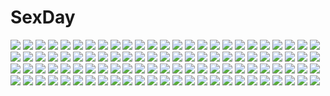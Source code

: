 # SexDay
![](https://konachan.com/image/22aaf9ad2f4cacc5fe720696100d4282/Konachan.com%20-%20179761%202girls%20armor%20ass%20black_hair%20blue_eyes%20breasts%20cleavage%20gloves%20kill_la_kill%20long_hair%20m874%20navel%20short_hair%20skirt%20sword%20thighhighs%20underboob%20weapon.jpg)
![](https://konachan.com/image/e0561bb20ffa6cfda98979d7ad609777/Konachan.com%20-%2024439%20gakuen_utopia_manabi_straight%20odori_momoha.jpg)
![](https://konachan.com/image/c4b914f8d12395d7a815e499dc2a3975/Konachan.com%20-%2048800%20galge.com%20japanese_clothes%20kimono%20logo%20naruse_mamoru%20nipples%20no_bra.jpg)
![](https://konachan.com/image/2fe9207b8c36edc12f410ed83d98634a/Konachan.com%20-%20212545%20animal%20bird%20black_eyes%20black_hair%20blush%20brown_hair%20cat_smile%20flat_chest%20flowers%20green_eyes%20green_hair%20group%20loli%20male%20ryuu32%20torii%20vampire%20yukata.jpg)
![](https://konachan.com/image/8bf288d3006d19b93aebffff233ec8e7/Konachan.com%20-%20234302%202girls%20barefoot%20black_hair%20cherry_blossoms%20clouble%20flowers%20gray_hair%20petals%20ponytail%20sword%20weapon.jpg)
![](https://konachan.com/jpeg/d08f565f726c152b631d7c4b2d508a18/Konachan.com%20-%2099843%20akemi_homura%20headband%20mahou_shoujo_madoka_magica%20mokoppe%20purple_eyes%20tears.jpg)
![](https://konachan.com/image/c70ffe1b49c686f9941d2f35c9cbbb32/Konachan.com%20-%2093960%20alice_%28tales_of_symphonia%29%20aqua_%28tales_of_symphonia%29%20decus%20emil_castagnier%20halloween%20marta_lualdi%20richter_abend%20tales_of_symphonia.jpg)
![](https://konachan.com/image/809f74195fe5cf8a11258249cdf6e221/Konachan.com%20-%2030257%20hitsujimura_saki%20thighhighs%20wondering_repair.jpg)
![](https://konachan.com/jpeg/e924d6718da576b19ab9b8e9dd9dac39/Konachan.com%20-%20294916%20black_hair%20food%20game_console%20glasses%20green_eyes%20headphones%20hoodie%20long_hair%20ochiai_mutsumi%20original%20phone%20scan%20shorts%20thighhighs%20twintails.jpg)
![](https://konachan.com/image/75aba5a5bb586a1b676e8ac715157308/Konachan.com%20-%2084329%20animal%20brown_hair%20building%20cat%20city%20dog%20fire%20flowers%20hokoodo%20japanese_clothes%20mask%20original%20short_hair%20umbrella.jpg)
![](https://konachan.com/jpeg/c56735a4adeb5867455f73c0a83bc6ed/Konachan.com%20-%20206977%20ass%20breasts%20cleavage%20group%20hyoudou_michiru%20kasumigaoka_utaha%20katou_megumi%20misaki_kurehito%20no_bra%20nopan%20pantyhose%20scan%20undressing.jpg)
![](https://konachan.com/image/a31e19960d3cbd893eeec80bef2c5188/Konachan.com%20-%2026902%20akira_e_ferrari%20alicia_florence%20amano_kozue%20animal%20aria%20athena_glory%20bird%20dark_skin.jpg)
![](https://konachan.com/jpeg/cf993f2ee273014435a8d6a73e74ac67/Konachan.com%20-%2013791%20breasts%20cleavage%20green_eyes%20izumi_mahiru%20r.u.r.u.r.%20torn_clothes.jpg)
![](https://konachan.com/jpeg/1991c5999a121cdd855f8e60e333add4/Konachan.com%20-%20175802%20ayame_no_machi_to_ohimesama%20black_hair%20blue_eyes%20furukawa_ayame%20game_cg%20kazuharu_kina%20long_hair%20more_%28company%29%20sunset.jpg)
![](https://konachan.com/image/ac24412d59068e17671e2bca0bffebbf/Konachan.com%20-%207438%20kusukusu%20moshimo_ashita_ga_hare_naraba%20nonosaki_akiho.jpg)
![](https://konachan.com/image/34b97ff298a3d39616da8938bf81595f/Konachan.com%20-%2016057%20abel_nightroad%20glasses%20gun%20trinity_blood%20weapon.jpg)
![](https://konachan.com/jpeg/447a2ee40f5ee3f0b04770aa57ac6dd8/Konachan.com%20-%20302455%202girls%20animal_ears%20arknights%20blush%20building%20elbow_gloves%20flowers%20gloves%20gray_eyes%20gray_hair%20green_hair%20jakoujika%20long_hair%20red_eyes%20shoujo_ai%20wedding.jpg)
![](https://konachan.com/image/64b0aae25a85c782ff0706569ddfcae4/Konachan.com%20-%2099296%20all_male%20kagamine_len%20len_append%20male%20vocaloid.jpg)
![](https://konachan.com/image/9741be277fbac56dc8aff776d596443d/Konachan.com%20-%2063922%20favorite%20game_cg%20hoshizora_no_memoria%20night%20ototsu_yume%20ribbons%20stars%20white_hair%20yellow_eyes.jpg)
![](https://konachan.com/image/2289537b6b6a43608045097ca236e135/Konachan.com%20-%2018863%20close%20neon_genesis_evangelion%20soryu_asuka_langley.jpg)
![](https://konachan.com/image/5a4fd9531d74855b90eef3cf8d040612/Konachan.com%20-%2049101%20black_hair%20black_rock_shooter%20blue_eyes%20gloves%20kuroi_mato%20sword%20twintails%20weapon.jpg)
![](https://konachan.com/image/6507bdc265713ed3302eba9f667828c8/Konachan.com%20-%2093808%20all_male%20animal%20animal_ears%20kaito%20male%20rabbit%20vocaloid.jpg)
![](https://konachan.com/image/05d606c9d300d08b420f5ab509027789/Konachan.com%20-%2034152%20ayanami_rei%20neon_genesis_evangelion%20school_uniform.jpg)
![](https://konachan.com/jpeg/57b88714f4deb1e42f1e83a0f9745e89/Konachan.com%20-%20174844%20aoi_hiro%20aqua_hair%20barefoot%20blue_eyes%20blush%20breasts%20cameltoe%20dualscreen%20kochiya_sanae%20long_hair%20navel%20nipples%20panties%20scan%20topless%20touhou%20underwear.jpg)
![](https://konachan.com/image/be765804e0fe1a1b5a6157e76b4a2df8/Konachan.com%20-%2032891%20aizawa_tomomi%20pia_carrot.jpg)
![](https://konachan.com/jpeg/bc22a0940bdb06c409855a34a1fd0fab/Konachan.com%20-%20289982%20animal%20ayu_%28mog%29%20cat%20nobody%20original%20polychromatic%20signed.jpg)
![](https://konachan.com/jpeg/9a45dd645d738e90792c2e290a4b0bc9/Konachan.com%20-%20140718%202girls%20black_hair%20blue_eyes%20breasts%20brown_hair%20cum%20long_hair%20nipples%20no_bra%20panties%20pink_eyes%20saki%20shirt_lift%20short_hair%20thighhighs%20underwear.jpg)
![](https://konachan.com/image/a8871a9e86c345d4ef7b600168d09d1e/Konachan.com%20-%2097920%20death_the_kid%20gun%20soul_eater%20vector%20weapon.jpg)
![](https://konachan.com/image/382079b8cc55fb895aa7e233b8b805d0/Konachan.com%20-%2091591%20blush%20chu_chu_idol%20chu_x_chu%20game_cg%20kiss%20ozawa_akifumi%20pointed_ears%20ruuchu_astram%20shoujo_ai%20takamachi_yukino%20tears%20unisonshift.jpg)
![](https://konachan.com/image/a7e33f9dcc41e786c66116036dd899c2/Konachan.com%20-%20194979%20bow%20brown_hair%20fang%20feathers%20red_eyes%20reiuji_utsuho%20touhou%20toutenkou%20weapon%20wings.jpg)
![](https://konachan.com/jpeg/2d08a82c3492e4de8e3675231be6b355/Konachan.com%20-%20275221%20aqua_eyes%20bell%20brown%20collar%20dark_skin%20horns%20long_hair%20nijisanji%20skirt%20thighhighs%20todoroki_kyouko%20twintails%20white_hair%20wink%20wristwear%20yacchomo89.jpg)
![](https://konachan.com/image/e40e545e2028b4b83471ab1a8d4321a6/Konachan.com%20-%20256344%20flowers%20green_hair%20kazami_yuuka%20puchikya%20red_eyes%20short_hair%20skirt%20socks%20touhou.jpg)
![](https://konachan.com/image/558bee58fb7e447a13f392d4abde9507/Konachan.com%20-%20166705%20akemi_homura%20black_hair%20blackrabbitsoul%20bodysuit%20crossover%20kaname_madoka%20long_hair%20pacific_rim%20pink_eyes%20pink_hair%20short_hair%20signed.jpg)
![](https://konachan.com/jpeg/0cdea19783147adfad9efb0bf5566c79/Konachan.com%20-%2029401%20kobushi_abiru%20sayonara_zetsubou_sensei%20vector.jpg)
![](https://konachan.com/image/53775dcde4f63551a916956b864e52de/Konachan.com%20-%20230360%20animal%20apron%20aqua_eyes%20cake%20cat%20collar%20dog%20dress%20drink%20food%20gloves%20goth-loli%20hat%20headband%20jittsu%20original%20pantyhose%20rabbit%20short_hair%20sunglasses%20tree.jpg)
![](https://konachan.com/image/5e50cd68db93c75d4a6687a2b2e50805/Konachan.com%20-%2015338%20suzumiya_haruhi%20suzumiya_haruhi_no_yuutsu.jpg)
![](https://konachan.com/jpeg/8a4948e840ec590220c6737c21994882/Konachan.com%20-%20119264%20link_%28zelda%29%20pointed_ears%20the_legend_of_zelda.jpg)
![](https://konachan.com/image/9f84b9b399cb694a1fa7f9caeeb36b44/Konachan.com%20-%20164566%20animal%20bikini%20brown_hair%20fish%20hapymaher%20hirasaka_keiko%20purple_software%20swimsuit%20tsukimori_hiro%20turtle%20twintails%20underwater%20water.jpg)
![](https://konachan.com/image/cb77a25bf2b2c19ba14a0f3b8315bde8/Konachan.com%20-%2022830%20narumi_ayumu%20spiral.jpg)
![](https://konachan.com/image/2ac31f4d1cdaa0dff189df960e30bcee/Konachan.com%20-%20170277%20animal%20bird%20flowers%20hakurei_reimu%20japanese_clothes%20miko%20monochrome%20nobita%20ofuda%20touhou.jpg)
![](https://konachan.com/jpeg/aff00ea12cd9f4f0fbd56985aacad181/Konachan.com%20-%20164649%20ass%20ass_grab%20endou_shizuna%20kurogane_no_linebarrels%20mimura_kaoru%20panties%20panty_pull%20pubic_hair%20pussy%20short_hair%20uncensored%20underwear.jpg)
![](https://konachan.com/image/760f5ff9e87e38e7976038f6906df149/Konachan.com%20-%2049244%20kirisame_marisa%20takaharu%20touhou%20witch.jpg)
![](https://konachan.com/jpeg/9c0d06edd7fc011b04be9368cf8f897f/Konachan.com%20-%20138441%20breasts%20brown_hair%20cleavage%20game_cg%20hinamidori_chouko%20nakano_sora%20necklace%20petals%20skirt%20skirt_lift%20skyfish%20stockings%20wedding_attire.jpg)
![](https://konachan.com/jpeg/d8e890b7274e6b5461a1aeafdc38d654/Konachan.com%20-%20216687%202girls%20brown_hair%20cropped%20gym_uniform%20headband%20kiss%20long_hair%20nanahime_%28aoi%29%20original%20short_hair%20shoujo_ai%20waifu2x.jpg)
![](https://konachan.com/image/3c7334ec4556705a3ef36e606e83b55e/Konachan.com%20-%2032966%20glasses%20tagme%20white.jpg)
![](https://konachan.com/image/8da3408bec0d57fa6567e4c518765401/Konachan.com%20-%20178255%20black_hair%20blue_eyes%20blush%20bondage%20breasts%20gloves%20long_hair%20navel%20nipples%20nude%20pubic_hair%20pussy%20pussy_juice%20ricegnat%20sketch%20uncensored%20yuri.jpg)
![](https://konachan.com/image/d850d752596fc9df5f24b3afbd4ee8ce/Konachan.com%20-%20294001%202girls%20breasts%20dark_skin%20nipples%20original%20pussy_juice%20real_xxiii%20yuri.jpg)
![](https://konachan.com/image/dbbfa8eeccb895b3bced34bab8431db7/Konachan.com%20-%20210850%20andref_kanzaki%20mecha%20original%20sword%20weapon.jpg)
![](https://konachan.com/image/73d7a6fea15f0b9d899cb669033582d7/Konachan.com%20-%20116141%20brown_hair%20green_eyes%20hatsune_miku%20itouen654321g%20long_hair%20marionette_syndrome_%28vocaloid%29%20vocaloid.jpg)
![](https://konachan.com/image/f22d6af579f0d692b3c8daa3bde8a7cb/Konachan.com%20-%20184317%20jn3%20long_hair%20original%20red_eyes%20red_hair%20scarf%20twintails.jpg)
![](https://konachan.com/image/698404ceb0690ee4790663902cb04fa0/Konachan.com%20-%2052231%20blush%20bra%20breasts%20brown_hair%20game_cg%20kobuichi%20muririn%20nipples%20panties%20red_eyes%20tenshinranman%20underwear%20unohana_no_sakuyahime%20yuzusoft.jpg)
![](https://konachan.com/image/3bfb0f8511e2afd0e1e3d05f53c8e938/Konachan.com%20-%20112227%20blush%20bondage%20breasts%20brown_hair%20censored%20hat%20kojima_saya%20long_hair%20nipples%20panties%20pubic_hair%20pussy%20red_eyes%20thighhighs%20topless%20underwear.jpg)
![](https://konachan.com/jpeg/8dd48d1c23714508bae1785e4f44ac94/Konachan.com%20-%20257894%20black_hair%20bondage%20boots%20breasts%20cait%20elbow_gloves%20gloves%20hyperdimension_neptunia%20long_hair%20nipples%20noire%20nude%20red_eyes%20ribbons%20thighhighs%20twintails.jpg)
![](https://konachan.com/image/ebe3949ea8567cf6874c237abfffa64c/Konachan.com%20-%20134477%20blonde_hair%20boots%20dress%20long_hair%20music%20ribbons%20short_hair%20tagme_%28character%29%20yua_%28k-8810%29%20yumekui_merry.jpg)
![](https://konachan.com/jpeg/a1aa6ea2d720d1feb0969964866fee94/Konachan.com%20-%20114468%20alice_margatroid%20doll%20group%20hakurei_reimu%20japanese_clothes%20kirisame_marisa%20kochiya_sanae%20miko%20ofuda%20shanghai_doll%20touhou%20white-brown%20witch.jpg)
![](https://konachan.com/image/e48d551c170b36f8fba00aa0acfc0cab/Konachan.com%20-%20153733%20maka%20mayu_%28vocaloid%29%20vocaloid.jpg)
![](https://konachan.com/image/65b2965e62c6b5fa869e2de0f1f57fd2/Konachan.com%20-%2018103%20blood%20dark%20shingetsutan_tsukihime%20yumizuka_satsuki.jpg)
![](https://konachan.com/image/de7323bdd9c354cc315be67cf48720cf/Konachan.com%20-%20128070%20bra%20breasts%20cleavage%20dressing%20eiyuu_densetsu%20elie_macdowell%20enami_katsumi%20gray_hair%20long_hair%20underwear%20yellow_eyes%20zero_no_kiseki.jpg)
![](https://konachan.com/image/1c4c2e11050cc4e229bef78efbab5703/Konachan.com%20-%204951%20air%20hinoue_itaru%20tohno_minagi.jpg)
![](https://konachan.com/jpeg/5303143fe346cfad96ea66e0ee82f431/Konachan.com%20-%20233703%20blush%20bra%20breast_hold%20breasts%20censored%20cum%20game_cg%20moonstone%20nipples%20paizuri%20penis%20purple_hair%20short_hair%20underwear%20wet%20yamakaze_ran%20yellow_eyes.jpg)
![](https://konachan.com/jpeg/09ba16fc242fa625dfb48a7de4e1b8b6/Konachan.com%20-%2082962%20bra%20hat%20nopan%20purple_eyes%20thighhighs%20touhou%20underwear%20yakumo_yukari.jpg)
![](https://konachan.com/image/9e742d31c703978b1a558654ab5b32ab/Konachan.com%20-%20125765%20kiriya_nozomi%20mayoi_neko_overrun%21%20serizawa_fumino%20umenomori_chise.jpg)
![](https://konachan.com/jpeg/aafb5a6c299763ce99c4b42bde533abb/Konachan.com%20-%2085529%20akantor%20aqua_hair%20blue_eyes%20blush%20breasts%20dark_skin%20gray_hair%20green_eyes%20group%20horns%20long_hair%20lunastra%20navel%20nipples%20red_eyes%20tail%20wings%20yui.h.jpg)
![](https://konachan.com/image/83f5bead05d98ed78691a52cdf461d0d/Konachan.com%20-%2017936%20rozen_maiden%20suigintou.jpg)
![](https://konachan.com/image/8fda4ae9b4addd80d11888cfc613af74/Konachan.com%20-%20213187%20cherry_blossoms%20flowers%20green_hair%20hatsune_miku%20kouji_%28astral_reverie%29%20long_hair%20petals%20skirt%20thighhighs%20vocaloid%20wings%20zettai_ryouiki.jpg)
![](https://konachan.com/jpeg/f5be3eccbcf954a1cf10b933f51baa7c/Konachan.com%20-%20116878%20bicycle%20blue_eyes%20game_cg%20mitarai_mei%20panties%20pink_hair%20school_uniform%20short_hair%20skirt%20sky%20suika_niritsu%20thighhighs%20underwear%20upskirt.jpg)
![](https://konachan.com/jpeg/459138804cceca15d077bf4c4f1462fe/Konachan.com%20-%2094839%20animal_ears%20hat%20inubashiri_momiji%20kazami_ryouya%20red_eyes%20short_hair%20sword%20tail%20touhou%20weapon%20white%20white_hair%20wolfgirl.jpg)
![](https://konachan.com/image/86328bb4d5e13263b69b0e444706e9c3/Konachan.com%20-%2032918%20sky%20tagme.jpg)
![](https://konachan.com/image/b838da25e5350e220b0e57852a71c187/Konachan.com%20-%20177303%20bikini%20breasts%20cleavage%20kinoshita_ringo_%28nourin%29%20nakazawa_minori%20nourin%20nyantype%20scan%20swimsuit.jpg)
![](https://konachan.com/image/44db2e7ed50a609e2116574d592ecb68/Konachan.com%20-%20273455%20clouds%20dress%20gray_hair%20green_eyes%20long_hair%20original%20ryouku%20see_through%20sky%20summer_dress%20sunset%20wings.jpg)
![](https://konachan.com/jpeg/e5ed054ecf49ff8595c0993389c8b03d/Konachan.com%20-%20194109%20black_hair%20blush%20book%20game_cg%20hebita_shiori%20kneehighs%20minamihama_yoriko%20more_%28company%29%20panties%20school_uniform%20tsukuru%20underwear%20yellow_eyes.jpg)
![](https://konachan.com/jpeg/36d9cd70ba30a8ee8c84f79690cae68b/Konachan.com%20-%2089907%20chibi%20christmas%20flandre_scarlet%20hat%20ichimi%20ribbons%20touhou%20white.jpg)
![](https://konachan.com/jpeg/0f6f8c556532002f36ea13df5b53b3bc/Konachan.com%20-%20282879%202girls%20bed%20black_hair%20blonde_hair%20blush%20cameltoe%20condom%20dress%20green_eyes%20kamishiro_nozomi%20loli%20long_hair%20spread_legs%20tagme_%28artist%29%20twintails%20yumehiko.jpg)
![](https://konachan.com/image/4d407a3f6570c8a0a6c48667b84cadd3/Konachan.com%20-%20224368%20animal%20cat%20dej_%28shiori2525%29%20original%20scenic%20sunset.jpg)
![](https://konachan.com/jpeg/16ea699b64b008b8ccd569b49a5ee837/Konachan.com%20-%20275257%20amakano%20azarashi_soft%20breast_grab%20breast_hold%20breasts%20censored%20group%20hoshikawa_koharu%20kanbayashi_mizuki%20nude%20onsen%20piromizu%20scan%20water%20wet%20yuri.jpg)
![](https://konachan.com/image/1ef275aa8a2f60ee9f0c500828a77e67/Konachan.com%20-%20241229%20aliasing%20black_hair%20bodysuit%20breasts%20building%20cameltoe%20city%20clouds%20erect_nipples%20katana%20kikivi%20long_hair%20original%20sky%20sword%20weapon.jpg)
![](https://konachan.com/jpeg/8e2bf57bd6edf1369f41194861f5c735/Konachan.com%20-%2019373%20gothic%20len%20loli%20melty_blood%20shingetsutan_tsukihime%20twins%20vampire%20white_len.jpg)
![](https://konachan.com/jpeg/998fedfeef84f77cacaea3f8e6267a1e/Konachan.com%20-%20180594%20anal%20breasts%20brown_hair%20kaga_%28kancolle%29%20mosuke%20nipples%20nude%20ponytail%20pubic_hair%20pussy%20pussy_juice%20short_hair%20thighhighs%20uncensored%20yellow_eyes%20yuri.jpg)
![](https://konachan.com/image/68ee0cc4bea6bd620909fbbbff1e54d6/Konachan.com%20-%20100891%20food%20headphones%20kasane_teto%20red_hair%20utau.jpg)
![](https://konachan.com/image/cbc1d8d096712b8a21a15ed0d4a11b66/Konachan.com%20-%2051533%20bed%20kannagi_crazy_shrine_maidens%20maid%20nagi%20thighhighs.jpg)
![](https://konachan.com/image/bb00ac844b6f3db924dcfad2ceb93d81/Konachan.com%20-%2036895%20range_murata%20undressing.jpg)
![](https://konachan.com/image/541b009cda3a6ddf36d3945afaad7ca1/Konachan.com%20-%20170908%20clouds%20dress%20green_hair%20hatsune_miku%20long_hair%20samidare_%28okayou%29%20scenic%20sky%20sunset%20twintails%20vocaloid%20water.jpg)
![](https://konachan.com/jpeg/9a8c06495fb1273bb03f659ac0a956f6/Konachan.com%20-%20164663%20bicolored_eyes%20blood%20crown%20dangan-ronpa%20enoshima_junko%20monokuma%20shouen_kigashi.jpg)
![](https://konachan.com/image/b70975533505e940b3382f5237d9089c/Konachan.com%20-%2051257%20ana_coppola%20beach%20ichigo_mashimaro%20itou_chika%20itou_nobue%20matsuoka_miu%20sakuragi_matsuri%20summer.jpg)
![](https://konachan.com/image/63df14e6897c81f8190890b1414778b6/Konachan.com%20-%20254646%202girls%20black_hair%20brown_eyes%20brown_hair%20bubbles%20clouds%20grass%20kunikida_hanamaru%20long_hair%20papi_%28papiron100%29%20purple_eyes%20signed%20sky%20tsushima_yoshiko.jpg)
![](https://konachan.com/jpeg/1d995d17794d9b565e1a14037bf8a60b/Konachan.com%20-%2095398%20all_male%20kagamine_len%20male%20vocaloid.jpg)
![](https://konachan.com/image/61370d786637b0a71f7e6fc2c627b02b/Konachan.com%20-%2069733%20animal_ears%20dress%20hat%20inubashiri_momiji%20leaves%20orange%20shameimaru_aya%20short_hair%20silhouette%20tail%20touhou%20wolfgirl.jpg)
![](https://konachan.com/image/c1ee25ad4601ee042c49c85a8aa15dd5/Konachan.com%20-%2087553%20blue_hair%20cirno%20fairy%20touhou%20white%20wings.jpg)
![](https://konachan.com/jpeg/31618acb6ff067a32397ed945751d579/Konachan.com%20-%20192564%20aqua_eyes%20aqua_hair%20cogumelian%20hatsune_miku%20long_hair%20signed%20translation_request%20vocaloid.jpg)
![](https://konachan.com/image/17bd1195099298edcdf33fb521470946/Konachan.com%20-%2026813%20hachi%20nana%20nana_%28series%29%20umbrella.jpg)
![](https://konachan.com/image/dbe5d01eb20ff2628348ba5498276bba/Konachan.com%20-%20166213%20aqua_eyes%20blue_eyes%20blue_hair%20blush%20breasts%20cape%20catgirl%20cleavage%20dark_skin%20group%20headdress%20long_hair%20navel%20necklace%20pink_hair%20tiara%20wings%20wristwear.jpg)
![](https://konachan.com/image/43240a219f14e9bc4e55d0c71a1a1add/Konachan.com%20-%2058883%20black_hair%20emukami%20long_hair%20polychromatic%20skirt%20sky%20tagme%20water.jpg)
![](https://konachan.com/jpeg/2ce961dbb8793f773b60139ab8f1aaa2/Konachan.com%20-%2027395%20azumanga_daioh%20kagura%20white.jpg)
![](https://konachan.com/image/313c06d12871ae3bbc1b84953df779e5/Konachan.com%20-%20167985%20beach%20bikini%20breasts%20cleavage%20ezreal%20flowers%20goggles%20group%20lee_sin%20long_hair%20male%20navel%20nidalee%20renekton%20swimsuit%20taric%20twintails%20umbrella%20water.jpg)
![](https://konachan.com/image/0deec4bc8808d83459a2d8d43dae5a25/Konachan.com%20-%209565%20chibi%20churuya%20eretto%20nyoron%20suzumiya_haruhi_no_yuutsu%20tsuruya%20utsura_uraraka%20vector.jpg)
![](https://konachan.com/image/871d511a29143f4e6eacb639bbbdc739/Konachan.com%20-%20181214%20blue_eyes%20blue_hair%20breasts%20cleavage%20dahl_lange%20league_of_legends%20long_hair%20sona_buvelle%20twintails%20watermark.jpg)
![](https://konachan.com/image/c785f462ae8e64944799eb5fcbab416a/Konachan.com%20-%20158571%20aka_kitsune%20bed%20blush%20breasts%20cleavage%20dress%20fire%20horns%20long_hair%20maou_%28maoyuu%29%20maoyuu_maou_yuusha%20panties%20red_eyes%20red_hair%20tagme%20topless%20underwear.jpg)
![](https://konachan.com/image/d3d36a24b9af48309172551bc7cbb3e1/Konachan.com%20-%20194348%202girls%20animal%20blonde_hair%20horns%20loli%20long_hair%20original%20pink_hair%20ryo%20sheep%20sheepgirl%20thighhighs%20wink.jpg)
![](https://konachan.com/image/e6744727c8fb96a6fa7699814a22f5c9/Konachan.com%20-%20101406%20anbivarens%20animal%20barefoot%20dress%20fish%20flowers%20hatsune_miku%20twintails%20underwater%20vocaloid%20water.jpg)
![](https://konachan.com/image/28556b98a8347ded0e46ef57bb796f4a/Konachan.com%20-%20197559%20animal_ears%20black_hair%20breasts%20bunny_ears%20bunnygirl%20cleavage%20dress%20katou_megumi%20lafy_%28riole924%29%20saenai_heroine_no_sodatekata%20short_hair%20thighhighs.jpg)
